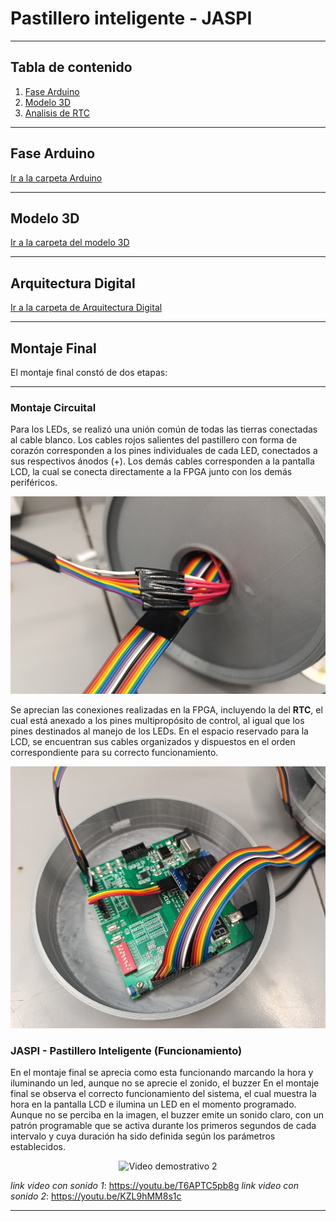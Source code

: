 # Pastillero inteligente - JASPI

---

## Tabla de contenido

1. [Fase Arduino](#Fase-Arduino)
2. [Modelo 3D](#Modelo-3D)
3. [Analisis de RTC](#Analisis-de-RTC)

---

## Fase Arduino

[Ir a la carpeta Arduino](Arduino_Phase/README.md)

---

## Modelo 3D

[Ir a la carpeta del modelo 3D](Modelo_3D/README.md)

---

## Arquitectura Digital

[Ir a la carpeta de Arquitectura Digital](Arquitectura_Digital/README.md)

---

## Montaje Final

El montaje final constó de dos etapas:

---

### Montaje Circuital

Para los LEDs, se realizó una unión común de todas las tierras conectadas al cable blanco. Los cables rojos salientes del pastillero con forma de corazón corresponden a los pines individuales de cada LED, conectados a sus respectivos ánodos (+). Los demás cables corresponden a la pantalla LCD, la cual se conecta directamente a la FPGA junto con los demás periféricos.

<p align="center">
  <img src="Images/wires_to_fpga.png" alt="Cables a la FPGA" width="800"/>
</p>

Se aprecian las conexiones realizadas en la FPGA, incluyendo la del **RTC**, el cual está anexado a los pines multipropósito de control, al igual que los pines destinados al manejo de los LEDs. En el espacio reservado para la LCD, se encuentran sus cables organizados y dispuestos en el orden correspondiente para su correcto funcionamiento.


<p align="center">
  <img src="Images/FPGA_wires.png" alt="FPGA con cableado" width="800"/>
</p>

### JASPI - Pastillero Inteligente (Funcionamiento)

En el montaje final se aprecia como esta funcionando marcando la hora y iluminando un led, aunque no se aprecie el zonido, el buzzer En el montaje final se observa el correcto funcionamiento del sistema, el cual muestra la hora en la pantalla LCD e ilumina un LED en el momento programado. Aunque no se perciba en la imagen, el buzzer emite un sonido claro, con un patrón programable que se activa durante los primeros segundos de cada intervalo y cuya duración ha sido definida según los parámetros establecidos.

<p align="center">
  <img src="Images/Víde.gif" alt="Video demostrativo 2" width="800"/>
</p>

*link video con sonido 1*: https://youtu.be/T6APTC5pb8g
*link video con sonido 2*: https://youtu.be/KZL9hMM8s1c

---
